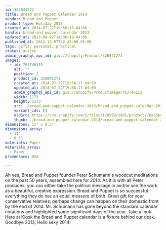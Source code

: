 ```yaml
---
id: 326841271
title: Bread and Puppet Calendar 2014
vendor: Bread and Puppet
product_type: Holiday 2013
created_at: 2014-07-22T19:56:15-04:00
handle: bread-and-puppet-calendar-2013
updated_at: 2023-08-02T14:36:16-04:00
published_at: 2013-12-07T22:38:00-05:00
tags: gifts, personal, practical
status: active
admin_graphql_api_id: gid://shopify/Product/326841271
images:
  - id: 763746115
    alt: ""
    position: 1
    product_id: 326841271
    created_at: 2014-07-22T19:56:17-04:00
    updated_at: 2014-07-22T19:56:17-04:00
    admin_graphql_api_id: gid://shopify/ProductImage/763746115
    width: 1173
    height: 1173
    src: ./bread-and-puppet-calendar-2013/bread-and-puppet-calendar-2013__0.jpg
    variant_ids: []
    oldSrc: https://cdn.shopify.com/s/files/1/0589/2901/products/bandpcal2.jpeg?v=1406073377
    thumb: ./bread-and-puppet-calendar-2013/bread-and-puppet-calendar-2013__0-thumb.jpg
dimensions: 11" x 8.5"
dimensions_array:
  - 11"
  - 8.5"
materials: Paper
materials_array:
  - Paper
provenance: USA

---
```


Ah yes, Bread and Puppet founder Peter Schumann's woodcut meditations on the past 50 years, assembled here for 2014. As it is with all Peter produces, you can either take the political message in and/or see the work as a beautiful, creative expression. Bread and Puppet is so successful everything they do has an equal measure of both. Great gift for your conservative relatives; perhaps change can happen on their domestic front by the end of 2014. Mr. Schumann has gone beyond the standard calendar notations and highlighted some significant days of the year. Take a look. Here at Kiosk the Bread and Puppet calendar is a fixture behind our desk. Goodbye 2013, Hello sexy 2014!
